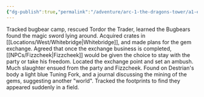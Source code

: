 ```yaml
---
{"dg-publish":true,"permalink":"/adventure/arc-1-the-dragons-tower/a1-e5/"}
---
```


Tracked bugbear camp, rescued Tordor the Trader, learned the Bugbears found the magic sword lying around. Acquired crates in [[Locations/West/Whitebridge\|Whitebridge]], and made plans for the gem exchange. Agreed that once the exchange business is completed, [[NPCs/Fizzcheek\|Fizzcheek]] would be given the choice to stay with the party or take his freedom. Located the exchange point and set an ambush. Much slaughter ensued from the party and Fizzcheek. Found on Destrian's body a light blue Tuning Fork, and a journal discussing the mining of the gems, suggesting another "world". Tracked the footprints to find they appeared suddenly in a field.